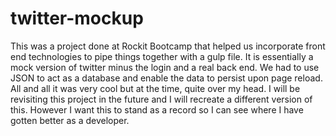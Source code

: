 # twitter-mockup

This was a project done at Rockit Bootcamp that helped us incorporate front end technologies to pipe things
together with a gulp file. It is essentially a mock version of twitter minus the login and a real back end. We had to
use JSON to act as a database and enable the data to persist upon page reload. All and all it was very cool but at the time, quite over my head.
I will be revisiting this project in the future and I will recreate a different version of this. However I want this to stand as a record so I can see where I have gotten better as a developer.

